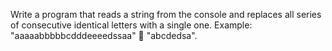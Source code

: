 Write a program that reads a string from the console and replaces all series of consecutive identical letters with a single one. Example: "aaaaabbbbbcdddeeeedssaa"  "abcdedsa".
